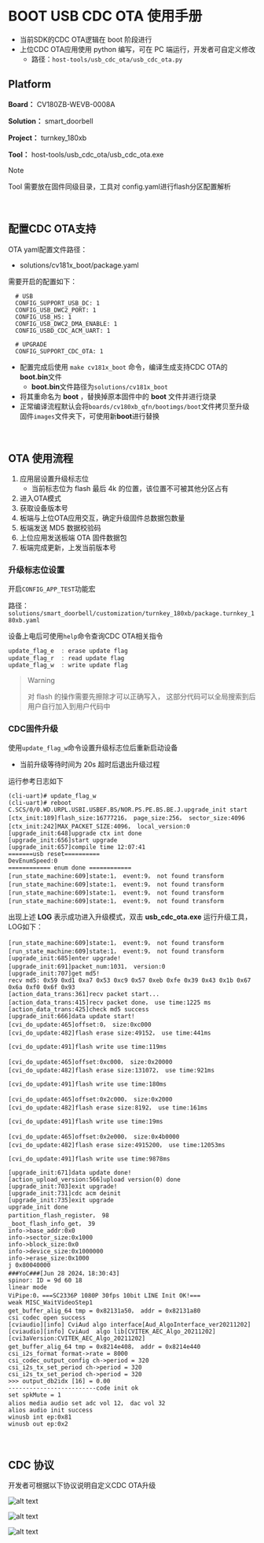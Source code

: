 # BOOT USB CDC OTA 使用手册

 - 当前SDK的CDC OTA逻辑在 boot 阶段进行
 - 上位CDC OTA应用使用 python 编写，可在 PC 端运行，开发者可自定义修改
   - 路径：`host-tools/usb_cdc_ota/usb_cdc_ota.py`

## Platform

**Board：**
CV180ZB-WEVB-0008A

**Solution：**
smart_doorbell

**Project：**
turnkey_180xb

**Tool：**
host-tools/usb_cdc_ota/usb_cdc_ota.exe

> [!NOTE]
> Tool 需要放在固件同级目录，工具对 config.yaml进行flash分区配置解析

<br>

## 配置CDC OTA支持

OTA yaml配置文件路径：
 - solutions/cv181x_boot/package.yaml

需要开启的配置如下：
```shell
  # USB
  CONFIG_SUPPORT_USB_DC: 1
  CONFIG_USB_DWC2_PORT: 1
  CONFIG_USB_HS: 1
  CONFIG_USB_DWC2_DMA_ENABLE: 1
  CONFIG_USBD_CDC_ACM_UART: 1

  # UPGRADE
  CONFIG_SUPPORT_CDC_OTA: 1
```

- 配置完成后使用 `make cv181x_boot` 命令，编译生成支持CDC OTA的 **boot.bin**文件
  - **boot.bin**文件路径为`solutions/cv181x_boot`
- 将其重命名为 **boot** ，替换掉原本固件中的 **boot** 文件并进行烧录
- 正常编译流程默认会将`boards/cv180xb_qfn/bootimgs/boot`文件拷贝至升级固件`images`文件夹下，可使用新**boot**进行替换

<br>

## OTA 使用流程

  1. 应用层设置升级标志位
      - 当前标志位为 flash 最后 4k 的位置，该位置不可被其他分区占有
  2. 进入OTA模式
  3. 获取设备版本号
  4. 板端与上位OTA应用交互，确定升级固件总数据包数量
  5. 板端发送 MD5 数据校验码
  6. 上位应用发送板端 OTA 固件数据包
  7. 板端完成更新，上发当前版本号

### 升级标志位设置
开启`CONFIG_APP_TEST`功能宏

路径：`solutions/smart_doorbell/customization/turnkey_180xb/package.turnkey_180xb.yaml`


设备上电后可使用`help`命令查询CDC OTA相关指令


```c
update_flag_e  : erase update flag
update_flag_r  : read update flag
update_flag_w  : write update flag
```
>> [!WARNING]
>> 对 flash 的操作需要先擦除才可以正确写入， 这部分代码可以全局搜索到后用户自行加入到用户代码中


### CDC固件升级
使用`update_flag_w`命令设置升级标志位后重新启动设备

- 当前升级等待时间为 20s 超时后退出升级过程

运行参考日志如下
```shell
(cli-uart)# update_flag_w
(cli-uart)# reboot
C.SCS/0/0.WD.URPL.USBI.USBEF.BS/NOR.PS.PE.BS.BE.J.upgrade_init start
[ctx_init:189]flash_size:16777216， page_size:256， sector_size:4096
[ctx_init:242]MAX_PACKET_SIZE:4096， local_version:0
[upgrade_init:648]upgrade ctx int done
[upgrade_init:656]start upgrade
[upgrade_init:657]compile time 12:07:41
=======usb reset==========
DevEnumSpeed:0
============ enum done ============
[run_state_machine:609]state:1， event:9， not found transform
[run_state_machine:609]state:1， event:9， not found transform
[run_state_machine:609]state:1， event:9， not found transform
[run_state_machine:609]state:1， event:9， not found transform
```

出现上述 **LOG** 表示成功进入升级模式，双击 **usb_cdc_ota.exe** 运行升级工具， LOG如下：

```shell
[run_state_machine:609]state:1， event:9， not found transform
[run_state_machine:609]state:1， event:9， not found transform
[upgrade_init:685]enter upgrade!
[upgrade_init:691]packet_num:1031， version:0
[upgrade_init:707]get md5!
recv md5: 0x59 0xd1 0xa7 0x53 0xc9 0x57 0xeb 0xfe 0x39 0x43 0x1b 0x67 0x6a 0xf0 0x6f 0x93
[action_data_trans:361]recv packet start...
[action_data_trans:415]recv packet done， use time:1225 ms
[action_data_trans:425]check md5 success
[upgrade_init:666]data update start!
[cvi_do_update:465]offset:0， size:0xc000
[cvi_do_update:482]flash erase size:49152， use time:441ms

[cvi_do_update:491]flash write use time:119ms

[cvi_do_update:465]offset:0xc000， size:0x20000
[cvi_do_update:482]flash erase size:131072， use time:921ms

[cvi_do_update:491]flash write use time:180ms

[cvi_do_update:465]offset:0x2c000， size:0x2000
[cvi_do_update:482]flash erase size:8192， use time:161ms

[cvi_do_update:491]flash write use time:19ms

[cvi_do_update:465]offset:0x2e000， size:0x4b0000
[cvi_do_update:482]flash erase size:4915200， use time:12053ms

[cvi_do_update:491]flash write use time:9878ms

[upgrade_init:671]data update done!
[action_upload_version:566]upload version(0) done
[upgrade_init:703]exit upgrade!
[upgrade_init:731]cdc acm deinit
[upgrade_init:735]exit upgrade
upgrade_init done
partition_flash_register， 98
_boot_flash_info_get， 39
info->base_addr:0x0
info->sector_size:0x1000
info->block_size:0x0
info->device_size:0x1000000
info->erase_size:0x1000
j 0x80040000
###YoC###[Jun 28 2024，18:30:43]
spinor: ID = 9d 60 18
linear mode
ViPipe:0，===SC2336P 1080P 30fps 10bit LINE Init OK!===
weak MISC_WaitVideoStep1
get_buffer_alig_64 tmp = 0x82131a50， addr = 0x82131a80
csi codec open success
[cviaudio][info] CviAud algo interface[Aud_AlgoInterface_ver20211202]
[cviaudio][info] CviAud  algo lib[CVITEK_AEC_Algo_20211202]
[cvi3aVersion:CVITEK_AEC_Algo_20211202]
get_buffer_alig_64 tmp = 0x8214e408， addr = 0x8214e440
csi_i2s_format format->rate = 8000
csi_codec_output_config ch->period = 320
csi_i2s_tx_set_period ch->period = 320
csi_i2s_tx_set_period ch->period = 320
>>> output_db2idx [16] = 0.00
-------------------------code init ok
set spkMute = 1
alios media audio set adc vol 12， dac vol 32
alios audio init success
winusb int ep:0x81
winusb out ep:0x2
```

<br>

## CDC 协议

开发者可根据以下协议说明自定义CDC OTA升级

![alt text](assets/cdc_ota_manual/image-2.png)

![alt text](assets/cdc_ota_manual/image-3.png)

![alt text](assets/cdc_ota_manual/image-4.png)